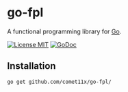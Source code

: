 # go-fpl

A functional programming library for [Go](http://golang.org).

[![License MIT][License-Image]][License-Url] [![GoDoc][GoDoc-Image]][GoDoc-Url]

[License-Image]: https://img.shields.io/badge/License-MIT-blue.svg
[License-Url]: https://opensource.org/license/MIT
[GoDoc-Url]: https://pkg.go.dev/github.com/comet11x/go-fpl
[GoDoc-Image]: https://img.shields.io/badge/GoDoc-reference-007d9c

## Installation

```shell
go get github.com/comet11x/go-fpl/
```
